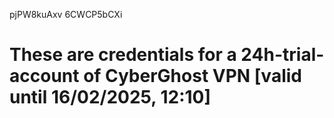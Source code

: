 pjPW8kuAxv
6CWCP5bCXi
# These are credentials for a 24h-trial-account of CyberGhost VPN [valid until 16/02/2025, 12:10]
